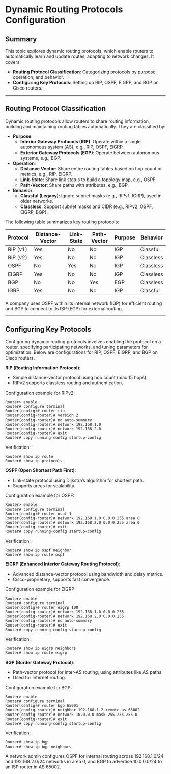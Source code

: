 # Dynamic Routing Protocols Configuration

## Summary

This topic explores dynamic routing protocols, which enable routers to automatically learn and update routes, adapting to network changes. It covers:

* **Routing Protocol Classification**: Categorizing protocols by purpose, operation, and behavior.
* **Configuring Key Protocols**: Setting up RIP, OSPF, EIGRP, and BGP on Cisco routers.

---

## Routing Protocol Classification

Dynamic routing protocols allow routers to share routing information, building and maintaining routing tables automatically. They are classified by:
- **Purpose**:
  - **Interior Gateway Protocols (IGP)**: Operate within a single autonomous system (AS), e.g., RIP, OSPF, EIGRP.
  - **Exterior Gateway Protocols (EGP)**: Operate between autonomous systems, e.g., BGP.
- **Operation**:
  - **Distance Vector**: Share entire routing tables based on hop count or metrics, e.g., RIP, EIGRP.
  - **Link-State**: Share link status to build a topology map, e.g., OSPF.
  - **Path-Vector**: Share paths with attributes, e.g., BGP.
- **Behavior**:
  - **Classful (Legacy)**: Ignore subnet masks (e.g., RIPv1, IGRP), used in older networks.
  - **Classless**: Support subnet masks and CIDR (e.g., RIPv2, OSPF, EIGRP, BGP).

The following table summarizes key routing protocols:

| Protocol | Distance-Vector | Link-State | Path-Vector | Purpose | Behavior |
|----------|-----------------|------------|-------------|---------|----------|
| RIP (v1) | Yes             | No         | No          | IGP     | Classful |
| RIP (v2) | Yes             | No         | No          | IGP     | Classless |
| OSPF     | No              | Yes        | No          | IGP     | Classless |
| EIGRP    | Yes             | No         | No          | IGP     | Classless |
| BGP      | No              | No         | Yes         | EGP     | Classless |
| IGRP     | Yes             | No         | No          | IGP     | Classful |

A company uses OSPF within its internal network (IGP) for efficient routing and BGP to connect to its ISP (EGP) for external routing.

---

## Configuring Key Protocols

Configuring dynamic routing protocols involves enabling the protocol on a router, specifying participating networks, and tuning parameters for optimization. Below are configurations for RIP, OSPF, EIGRP, and BGP on Cisco routers.

**RIP (Routing Information Protocol)**:
- Simple distance-vector protocol using hop count (max 15 hops).
- RIPv2 supports classless routing and authentication.

Configuration example for RIPv2:
```
Router> enable
Router# configure terminal
Router(config)# router rip
Router(config-router)# version 2
Router(config-router)# no auto-summary
Router(config-router)# network 192.168.1.0
Router(config-router)# network 192.168.2.0
Router(config-router)# exit
Router# copy running-config startup-config
```
Verification:
```
Router# show ip route
Router# show ip protocols
```

**OSPF (Open Shortest Path First)**:
- Link-state protocol using Dijkstra’s algorithm for shortest path.
- Supports areas for scalability.

Configuration example for OSPF:
```
Router> enable
Router# configure terminal
Router(config)# router ospf 1
Router(config-router)# network 192.168.1.0 0.0.0.255 area 0
Router(config-router)# network 192.168.2.0 0.0.0.255 area 0
Router(config-router)# exit
Router# copy running-config startup-config
```
Verification:
```
Router# show ip ospf neighbor
Router# show ip route ospf
```

**EIGRP (Enhanced Interior Gateway Routing Protocol)**:
- Advanced distance-vector protocol using bandwidth and delay metrics.
- Cisco-proprietary, supports fast convergence.

Configuration example for EIGRP:
```
Router> enable
Router# configure terminal
Router(config)# router eigrp 100
Router(config-router)# network 192.168.1.0 0.0.0.255
Router(config-router)# network 192.168.2.0 0.0.0.255
Router(config-router)# no auto-summary
Router(config-router)# exit
Router# copy running-config startup-config
```
Verification:
```
Router# show ip eigrp neighbors
Router# show ip route eigrp
```

**BGP (Border Gateway Protocol)**:
- Path-vector protocol for inter-AS routing, using attributes like AS paths.
- Used for Internet routing.

Configuration example for BGP:
```
Router> enable
Router# configure terminal
Router(config)# router bgp 65001
Router(config-router)# neighbor 192.168.1.2 remote-as 65002
Router(config-router)# network 10.0.0.0 mask 255.255.255.0
Router(config-router)# exit
Router# copy running-config startup-config
```
Verification:
```
Router# show ip bgp
Router# show ip bgp neighbors
```

A network admin configures OSPF for internal routing across 192.168.1.0/24 and 192.168.2.0/24 networks in area 0, and BGP to advertise 10.0.0.0/24 to an ISP router in AS 65002.